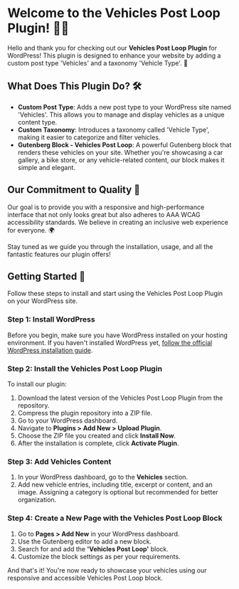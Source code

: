 # Welcome to the Vehicles Post Loop Plugin! 🚗🔧

Hello and thank you for checking out our **Vehicles Post Loop Plugin** for WordPress! This plugin is designed to enhance your website by adding a custom post type 'Vehicles' and a taxonomy 'Vehicle Type'. 🚀

## What Does This Plugin Do? 🛠️

- **Custom Post Type**: Adds a new post type to your WordPress site named 'Vehicles'. This allows you to manage and display vehicles as a unique content type.
- **Custom Taxonomy**: Introduces a taxonomy called 'Vehicle Type', making it easier to categorize and filter vehicles.
- **Gutenberg Block - Vehicles Post Loop**: A powerful Gutenberg block that renders these vehicles on your site. Whether you're showcasing a car gallery, a bike store, or any vehicle-related content, our block makes it simple and elegant.

## Our Commitment to Quality 🌟

Our goal is to provide you with a responsive and high-performance interface that not only looks great but also adheres to AAA WCAG accessibility standards. We believe in creating an inclusive web experience for everyone. 🌍

Stay tuned as we guide you through the installation, usage, and all the fantastic features our plugin offers!


## Getting Started 🚀

Follow these steps to install and start using the Vehicles Post Loop Plugin on your WordPress site.

### Step 1: Install WordPress

Before you begin, make sure you have WordPress installed on your hosting environment. If you haven't installed WordPress yet, [follow the official WordPress installation guide](https://wordpress.org/support/article/how-to-install-wordpress/).

### Step 2: Install the Vehicles Post Loop Plugin

To install our plugin:

1. Download the latest version of the Vehicles Post Loop Plugin from the repository.
2. Compress the plugin repository into a ZIP file.
3. Go to your WordPress dashboard.
4. Navigate to **Plugins > Add New > Upload Plugin**.
5. Choose the ZIP file you created and click **Install Now**.
6. After the installation is complete, click **Activate Plugin**.

### Step 3: Add Vehicles Content

1. In your WordPress dashboard, go to the **Vehicles** section.
2. Add new vehicle entries, including title, excerpt or content, and an image. Assigning a category is optional but recommended for better organization.

### Step 4: Create a New Page with the Vehicles Post Loop Block

1. Go to **Pages > Add New** in your WordPress dashboard.
2. Use the Gutenberg editor to add a new block.
3. Search for and add the **'Vehicles Post Loop'** block.
4. Customize the block settings as per your requirements.

And that's it! You're now ready to showcase your vehicles using our responsive and accessible Vehicles Post Loop block.
